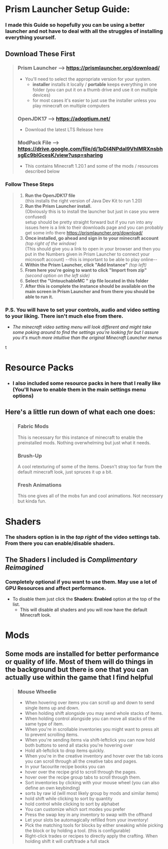 # Prism Launcher Setup Guide:

### I made this Guide so hopefully you can be using a better launcher and not have to deal with all the struggles of installing everything yourself.

## **Download These First**
>### **Prism Launcher** --> https://prismlauncher.org/download/
> - You'll need to select the appropriate version for your system.
>   - **installer** installs it locally / **portable** keeps everything in one folder (you can put it on a thumb drive and use it on multiple devices)
>   - for most cases it's easier to just use the installer unless you play minecraft on multiple computers
> ### **OpenJDK17** --> https://adoptium.net/
> - Download the latest LTS Release here
> ### **ModPack File** --> https://drive.google.com/file/d/1pDI4NPdal9VhIMRXnsbhsgEc9bIGcesK/view?usp=sharing
> - This contains Minecraft 1.20.1 and some of the mods / resources described below
### 


### **Follow These Steps**
>

>1. **Run the OpenJDK17 file**  
    (this installs the right version of Java Dev Kit to run 1.20)
>2. **Run the Prism Launcher install.**  
    (Obviously this is to install the launcher but just in case you were confused)  
       setup should be pretty straight forward but if you run into any issues here is a link to their downloads page  and you can probably get some info there  https://prismlauncher.org/download/
>3. **Once installed, go ahead and sign in to your minecraft account** *(top right of the window)*  
    (This should give you a link to open in your browser and then you put in the Numbers given in Prism Launcher to connect your microsoft account)
	--this is important to be able to play online--
>4. **Within the Prism Launcher, click "Add Instance"** *(top left)*
>5. **From here you're going to want to click "Import from zip"** *(second option on the left side)*   
>6. **Select the "UntouchableMC " zip file located in this folder**  
>7. **After this is complete the instance should be available on the main screen in Prism Launcher and from there you should be able to run it.** 



### P.S. You will have to set your controls, audio and video setting to your liking. There isn't much else from there.  

- *The minecraft video setting menu will look different and might take some poking around to find the settings you're looking for but I assure you it's much more intuitive than the original Minecraft Launcher menus*  

t
# Resource Packs 

- ### I also included some resource packs in here that I really like (You'll have to enable them in the main settings menu options)

## **Here's a little run down of what each one does:**  
>
>  ### **Fabric Mods**
> This is necessary for this instance of minecraft to enable the preinstalled mods. Nothing overwhelming but just what it needs.
>
>  ### **Brush-Up**
>  A cool retexturing of some of the items. Doesn't stray too far from the default minecraft look, just spruces it up a bit.
>
>  ### **Fresh Animations**
>  This one gives all of the mobs fun and cool animations. Not necessary but kinda fun.
# Shaders
### The shaders option is in the *top right* of the video settings tab. From there you can enable/disable shaders.
## The Shaders I included is *Complimentary Reimagined*
### Completely optional if you want to use them. May use a lot of GPU Resources and affect performance. 
- To disable them just click the **Shaders: Enabled** option at the top of the list.
  - This will disable all shaders and you will now have the default Minecraft look.
# Mods
## Some mods are installed for better performance or quality of life. Most of them will do things in the background but there is one that you can actually use within the game that I find helpful
> ### **Mouse Wheelie**
> - When hovering over items you can scroll up and down to send single items up and down.  
> - When holding shift alongside you may send whole stacks of items.  
> - When holding control alongside you can move all stacks of the same type of item.  
> - When you're in scrollable inventories you might want to press alt to prevent scrolling items.  
> - When you're sending items via shift-leftclick you can now hold both buttons to send all stacks you're hovering over  
> - Hold alt-leftclick to drop items quickly.  
> - When you're in the creative inventory and hover over the tab icons you can scroll through all the creative tabs and pages.  
> - In your facourite recipe books you can  
> - hover over the recipe grid to scroll through the pages.  
> - hover over the recipe group tabs to scroll through them.  
> - Sort inventories by clicking with your mouse wheel (you can also define an own keybinding)  
> - sorts by raw id (will most likely group by mods and similar items)  
> - hold shift while clicking to sort by quantity  
> - hold control while clicking to sort by alphabet  
> - You can customize which sort modes you prefer  
> - Press the swap key in any inventory to swap with the offhand  
> - Let your slots be automagically refilled from your inventory!  
> - Pick the matching tools for blocks by either sneaking while picking the block or by holding a tool. (this is configurable)  
> - Right-click trades or recipes to directly apply the crafting. When holding shift it will craft/trade a full stack  
